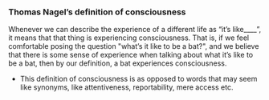 
### Thomas Nagel’s definition of consciousness
Whenever we can describe the experience of a different life as “it’s like____”, it means that that thing is experiencing consciousness. That is, if we feel comfortable posing the question "what’s it like to be a bat?", and we believe that there is some sense of experience when talking about what it’s like to be a bat, then by our definition, a bat experiences consciousness.
- This definition of consciousness is as opposed to words that may seem like synonyms, like attentiveness, reportability, mere access etc.
